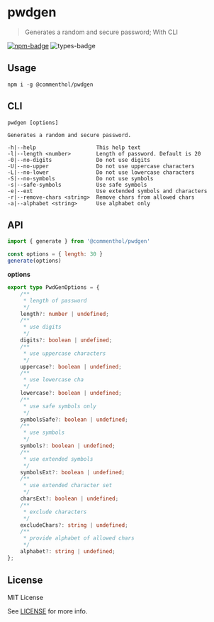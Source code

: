 # pwdgen

> Generates a random and secure password; With CLI

[![npm-badge][npm-badge]][npm]
![types-badge][types-badge]

## Usage

    npm i -g @commenthol/pwdgen

## CLI

    pwdgen [options]

    Generates a random and secure password.

    -h|--help                   This help text
    -l|--length <number>        Length of password. Default is 20
    -0|--no-digits              Do not use digits
    -U|--no-upper               Do not use uppercase characters
    -L|--no-lower               Do not use lowercase characters
    -S|--no-symbols             Do not use symbols
    -s|--safe-symbols           Use safe symbols
    -e|--ext                    Use extended symbols and characters
    -r|--remove-chars <string>  Remove chars from allowed chars
    -a|--alphabet <string>      Use alphabet only

## API

```js 
import { generate } from '@commenthol/pwdgen'

const options = { length: 30 }
generate(options)
```

**options**

```ts
export type PwdGenOptions = {
    /**
     * length of password
     */
    length?: number | undefined;
    /**
     * use digits
     */
    digits?: boolean | undefined;
    /**
     * use uppercase characters
     */
    uppercase?: boolean | undefined;
    /**
     * use lowercase cha
     */
    lowercase?: boolean | undefined;
    /**
     * use safe symbols only
     */
    symbolsSafe?: boolean | undefined;
    /**
     * use symbols
     */
    symbols?: boolean | undefined;
    /**
     * use extended symbols
     */
    symbolsExt?: boolean | undefined;
    /**
     * use extended character set
     */
    charsExt?: boolean | undefined;
    /**
     * exclude characters
     */
    excludeChars?: string | undefined;
    /**
     * provide alphabet of allowed chars
     */
    alphabet?: string | undefined;
};
```

## License

MIT License

See [LICENSE][] for more info.

[LICENSE]: ./LICENSE
[npm-badge]: https://badgen.net/npm/v/@commenthol/pwdgen
[npm]: https://www.npmjs.com/package/@commenthol/pwdgen
[types-badge]: https://badgen.net/npm/types/@commenthol/pwdgen
